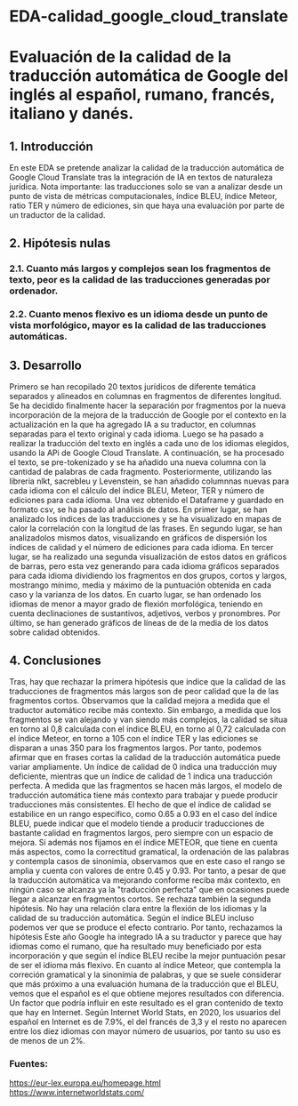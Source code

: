 # EDA-calidad_google_cloud_translate
# Evaluación de la calidad de la traducción automática de Google del inglés al español, rumano, francés, italiano y danés.

## 1. Introducción
  En este EDA se pretende analizar la calidad de la traducción automática de Google Cloud Translate tras la integración de IA en textos de naturaleza jurídica.
  Nota importante: las traducciones solo se van a analizar desde un punto de vista de métricas computacionales, índice BLEU, índice Meteor, ratio TER y número de ediciones, sin que haya una evaluación por parte de un traductor de la calidad.
  
 ## 2. Hipótesis nulas
 ### 2.1. Cuanto más largos y complejos sean los fragmentos de texto, peor es la calidad de las traducciones generadas por ordenador.
 ### 2.2. Cuanto menos flexivo es un idioma desde un punto de vista morfológico, mayor es la calidad de las traducciones automáticas.
 
 ## 3. Desarrollo
  Primero se han recopilado 20 textos jurídicos de diferente temática separados y alineados en columnas en fragmentos de diferentes longitud. Se ha decidido finalmente hacer la separación por fragmentos por la nueva incorporación de la mejora de la traducción de Google por el contexto en la actualización en la que ha agregado IA a su traductor, en columnas separadas para el texto original y cada idioma.
  Luego se ha pasado a realizar la traducción del texto en inglés a cada uno de los idiomas elegidos, usando la APi de Google Cloud Translate.
  A continuación, se ha procesado el texto, se pre-tokenizado y se ha añadido una nueva columna con la cantidad de palabras de cada fragmento.
  Posteriormente, utilizando las librería nlkt, sacrebleu y Levenstein, se han añadido columnnas nuevas para cada idioma con el cálculo del índice BLEU, Meteor, TER y número de ediciones para cada idioma.
  Una vez obtenido el Dataframe y guardado en formato csv, se ha pasado al análisis de datos.
  En primer lugar, se han analizado los índices de las traducciones y se ha visualizado en mapas de calor la correlación con la longitud de las frases.
  En segundo lugar, se han analizadolos mismos datos, visualizando en gráficos de dispersión los índices de calidad y el número de ediciones para cada idioma.
  En tercer lugar, se ha realizado una segunda visualización de estos datos en gráficos de barras, pero esta vez generando para cada idioma gráficos separados para cada idioma dividiendo los fragmentos en dos grupos, cortos y largos, mostrango mínimo, media y máximo de la puntuación obtenida en cada caso y la varianza de los datos.
  En cuarto lugar, se han ordenado los idiomas de menor a mayor grado de flexión morfológica, teniendo en cuenta declinaciones de sustantivos, adjetivos, verbos y pronombres.
  Por último, se han generado gráficos de líneas de de la media de los datos sobre calidad obtenidos.
  
## 4. Conclusiones
  Tras, hay que rechazar la primera hipótesis que indice que la calidad de las traducciones de fragmentos más largos son de peor calidad que la de las fragmentos cortos. Observamos que la calidad mejora a medida que el traductor automático recibe más contexto.
Sin embargo, a medida que los fragmentos se van alejando y van siendo más complejos, la calidad se situa en torno al 0,8 calculada con el índice BLEU, en torno al 0,72 calculada con el índice Meteor, en torno a 105 con el índice TER y las ediciones se disparan a unas 350 para los fragmentos largos.
Por tanto, podemos afirmar que en frases cortas la calidad de la traducción automática puede variar ampliamente. Un índice de calidad de 0 indica una traducción muy deficiente, mientras que un índice de calidad de 1 indica una traducción perfecta.
A medida que las fragmentos se hacen más largos, el modelo de traducción automática tiene más contexto para trabajar y puede producir traducciones más consistentes. El hecho de que el índice de calidad se estabilice en un rango específico, como 0.65 a 0.93 en el caso del índice BLEU, puede indicar que el modelo tiende a producir traducciones de bastante calidad en fragmentos largos, pero siempre con un espacio de mejora. Si además nos fijamos en el índice METEOR, que tiene en cuenta más aspectos, como la correctitud gramatical, la ordenación de las palabras y contempla casos de sinonimia, observamos que en este caso el rango se amplia y cuenta con valores de entre 0.45 y 0.93. Por tanto, a pesar de que la traducción automática va mejorando conforme reciba máx contexto, en ningún caso se alcanza ya la "traducción perfecta" que en ocasiones puede llegar a alcanzar en fragmentos cortos.
  Se rechaza también la segunda hipótesis. No hay una relación clara entre la flexión de los idiomas y la calidad de su traducción automática. Según el índice BLEU incluso podemos ver que se produce el efecto contrario. Por tanto, rechazamos la hipótesis
Este año Google ha integrado IA a su traductor y parece que hay idiomas como el rumano, que ha resultado muy beneficiado por esta incorporación y que según el índice BLEU recibe la mejor puntuación pesar de ser el idioma más flexivo.
En cuanto al índice Meteor, que contempla la correción gramatical y la sinonímia de palabras, y que se suele considerar que más próximo a una evaluación humana de la traducción que el BLEU, vemos que el español es el que obtiene mejores resultados con diferencia. Un factor que podría influir en este resultado es el gran contenido de texto que hay en Internet. Según Internet World Stats, en 2020, los usuarios del español en Internet es de 7.9%, el del francés de 3,3 y el resto no aparecen entre los diez idiomas con mayor número de usuarios, por tanto su uso es de menos de un 2%.

### Fuentes:
https://eur-lex.europa.eu/homepage.html
https://www.internetworldstats.com/
